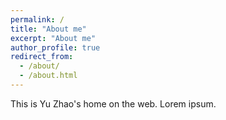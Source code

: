 ```yaml
---
permalink: /
title: "About me"
excerpt: "About me"
author_profile: true
redirect_from: 
  - /about/
  - /about.html
---
```


This is Yu Zhao's home on the web.
Lorem ipsum. 
